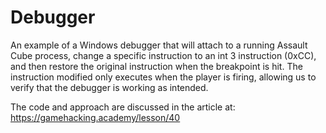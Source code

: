 # Debugger
An example of a Windows debugger that will attach to a running Assault Cube process, change a specific instruction to an int 3 instruction (0xCC), and then restore the original instruction when the breakpoint is hit. The instruction modified only executes when the player is firing, allowing us to verify that the debugger is working as intended.
    
The code and approach are discussed in the article at: https://gamehacking.academy/lesson/40
